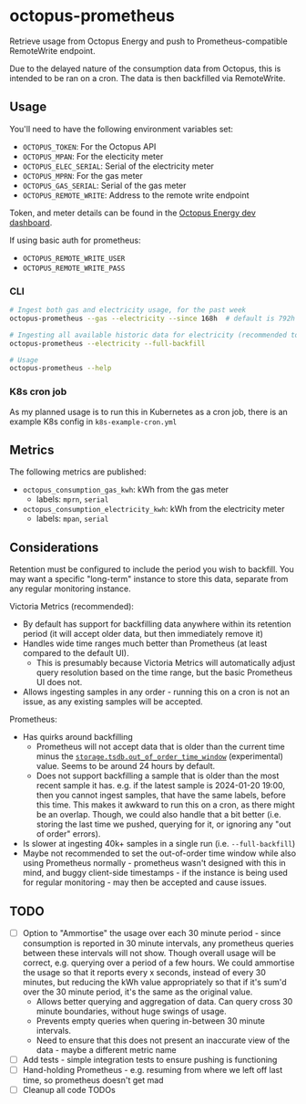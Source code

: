 # octopus-prometheus

Retrieve usage from Octopus Energy and push to Prometheus-compatible RemoteWrite endpoint.

Due to the delayed nature of the consumption data from Octopus, this is intended to be ran on a cron. The data is then backfilled via RemoteWrite.

## Usage

You'll need to have the following environment variables set:

- `OCTOPUS_TOKEN`: For the Octopus API
- `OCTOPUS_MPAN`: For the electicity meter
- `OCTOPUS_ELEC_SERIAL`: Serial of the electricity meter
- `OCTOPUS_MPRN`: For the gas meter
- `OCTOPUS_GAS_SERIAL`: Serial of the gas meter
- `OCTOPUS_REMOTE_WRITE`: Address to the remote write endpoint

Token, and meter details can be found in the [Octopus Energy dev dashboard](https://octopus.energy/dashboard/developer/).

If using basic auth for prometheus:

- `OCTOPUS_REMOTE_WRITE_USER`
- `OCTOPUS_REMOTE_WRITE_PASS`

### CLI

```bash
# Ingest both gas and electricity usage, for the past week
octopus-prometheus --gas --electricity --since 168h  # default is 792h (4 weeks)

# Ingesting all available historic data for electricity (recommended to run once, then recurringly with --since, if you want full history)
octopus-prometheus --electricity --full-backfill

# Usage
octopus-prometheus --help
```

### K8s cron job

As my planned usage is to run this in Kubernetes as a cron job, there is an example K8s config in `k8s-example-cron.yml`

## Metrics

The following metrics are published:

- `octopus_consumption_gas_kwh`: kWh from the gas meter
  - labels: `mprn`, `serial`
- `octopus_consumption_electricity_kwh`: kWh from the electricity meter
  - labels: `mpan`, `serial`

## Considerations

Retention must be configured to include the period you wish to backfill. You may want a specific "long-term" instance to store this data, separate from any regular monitoring instance.

Victoria Metrics (recommended):

- By default has support for backfilling data anywhere within its retention period (it will accept older data, but then immediately remove it)
- Handles wide time ranges much better than Prometheus (at least compared to the default UI).
  - This is presumably because Victoria Metrics will automatically adjust query resolution based on the time range, but the basic Prometheus UI does not.
- Allows ingesting samples in any order - running this on a cron is not an issue, as any existing samples will be accepted.

Prometheus:

- Has quirks around backfilling
  - Prometheus will not accept data that is older than the current time minus the [`storage.tsdb.out_of_order_time_window`](https://prometheus.io/docs/prometheus/latest/configuration/configuration/#tsdb) (experimental) value. Seems to be around 24 hours by default.
  - Does not support backfilling a sample that is older than the most recent sample it has. e.g. if the latest sample is 2024-01-20 19:00, then you cannot ingest samples, that have the same labels, before this time. This makes it awkward to run this on a cron, as there might be an overlap. Though, we could also handle that a bit better (i.e. storing the last time we pushed, querying for it, or ignoring any "out of order" errors).
- Is slower at ingesting 40k+ samples in a single run (i.e. `--full-backfill`)
- Maybe not recommended to set the out-of-order time window while also using Prometheus normally - prometheus wasn't designed with this in mind, and buggy client-side timestamps - if the instance is being used for regular monitoring - may then be accepted and cause issues.

## TODO

- [ ] Option to "Ammortise" the usage over each 30 minute period - since consumption is reported in 30 minute intervals, any prometheus queries between these intervals will not show. Though overall usage will be correct, e.g. querying over a period of a few hours. We could ammortise the usage so that it reports every x seconds, instead of every 30 minutes, but reducing the kWh value appropriately so that if it's sum'd over the 30 minute period, it's the same as the original value.
  - Allows better querying and aggregation of data. Can query cross 30 minute boundaries, without huge swings of usage.
  - Prevents empty queries when quering in-between 30 minute intervals.
  - Need to ensure that this does not present an inaccurate view of the data - maybe a different metric name
- [ ] Add tests - simple integration tests to ensure pushing is functioning
- [ ] Hand-holding Prometheus - e.g. resuming from where we left off last time, so prometheus doesn't get mad
- [ ] Cleanup all code TODOs
